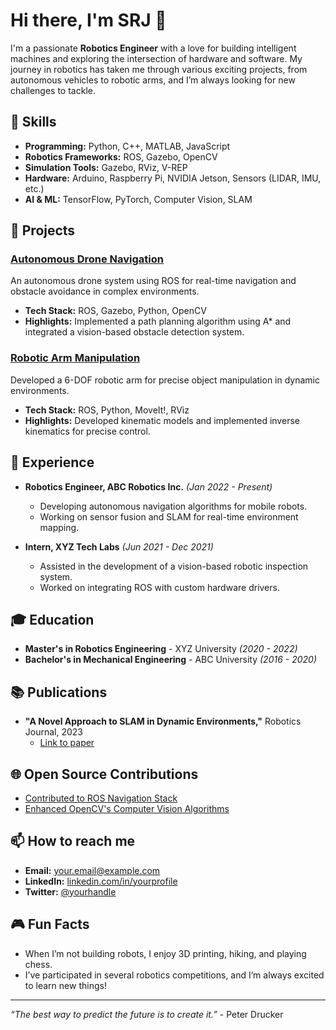 # Hi there, I'm SRJ 👋

I'm a passionate **Robotics Engineer** with a love for building intelligent machines and exploring the intersection of hardware and software. My journey in robotics has taken me through various exciting projects, from autonomous vehicles to robotic arms, and I’m always looking for new challenges to tackle.

## 🔧 Skills

- **Programming:** Python, C++, MATLAB, JavaScript
- **Robotics Frameworks:** ROS, Gazebo, OpenCV
- **Simulation Tools:** Gazebo, RViz, V-REP
- **Hardware:** Arduino, Raspberry Pi, NVIDIA Jetson, Sensors (LIDAR, IMU, etc.)
- **AI & ML:** TensorFlow, PyTorch, Computer Vision, SLAM

## 🚀 Projects

### [Autonomous Drone Navigation](https://github.com/yourusername/autonomous-drone-navigation)
An autonomous drone system using ROS for real-time navigation and obstacle avoidance in complex environments.
- **Tech Stack:** ROS, Gazebo, Python, OpenCV
- **Highlights:** Implemented a path planning algorithm using A* and integrated a vision-based obstacle detection system.

### [Robotic Arm Manipulation](https://github.com/yourusername/robotic-arm-manipulation)
Developed a 6-DOF robotic arm for precise object manipulation in dynamic environments.
- **Tech Stack:** ROS, Python, MoveIt!, RViz
- **Highlights:** Developed kinematic models and implemented inverse kinematics for precise control.

## 💼 Experience

- **Robotics Engineer, ABC Robotics Inc.** _(Jan 2022 - Present)_
  - Developing autonomous navigation algorithms for mobile robots.
  - Working on sensor fusion and SLAM for real-time environment mapping.

- **Intern, XYZ Tech Labs** _(Jun 2021 - Dec 2021)_
  - Assisted in the development of a vision-based robotic inspection system.
  - Worked on integrating ROS with custom hardware drivers.

## 🎓 Education

- **Master's in Robotics Engineering** - XYZ University _(2020 - 2022)_
- **Bachelor's in Mechanical Engineering** - ABC University _(2016 - 2020)_

## 📚 Publications

- **"A Novel Approach to SLAM in Dynamic Environments,"** Robotics Journal, 2023
  - [Link to paper](https://example.com)

## 🌐 Open Source Contributions

- [Contributed to ROS Navigation Stack](https://github.com/ros-planning/navigation/pulls?q=is%3Apr+author%3Ayourusername)
- [Enhanced OpenCV's Computer Vision Algorithms](https://github.com/opencv/opencv/pulls?q=is%3Apr+author%3Ayourusername)

## 📫 How to reach me

- **Email:** your.email@example.com
- **LinkedIn:** [linkedin.com/in/yourprofile](https://linkedin.com/in/yourprofile)
- **Twitter:** [@yourhandle](https://twitter.com/yourhandle)

## 🎮 Fun Facts

- When I’m not building robots, I enjoy 3D printing, hiking, and playing chess.
- I’ve participated in several robotics competitions, and I’m always excited to learn new things!

---

_“The best way to predict the future is to create it.”_ - Peter Drucker


<!---
srj2147/srj2147 is a ✨ special ✨ repository because its `README.md` (this file) appears on your GitHub profile.
You can click the Preview link to take a look at your changes.
--->
